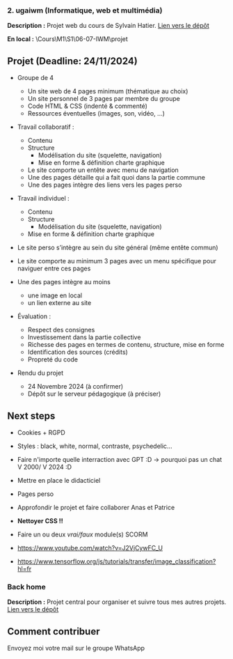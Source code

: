 ### 2. ugaiwm (Informatique, web et multimédia)

**Description :** Projet web du cours de Sylvain Hatier.
[Lien vers le dépôt](https://github.com/ugadavid/ugaiwm)

**En local :** \Cours\M1\S1\06-07-IWM\projet

## Projet (Deadline: 24/11/2024)

- Groupe de 4

  - Un site web de 4 pages minimum (thématique au choix)
  - Un site personnel de 3 pages par membre du groupe
  - Code HTML & CSS (indenté & commenté)
  - Ressources éventuelles (images, son, vidéo, ...)

- Travail collaboratif :

  - Contenu
  - Structure
    - Modélisation du site (squelette, navigation)
    - Mise en forme & définition charte graphique
  - Le site comporte un entête avec menu de navigation
  - Une des pages détaille qui a fait quoi dans la partie commune
  - Une des pages intègre des liens vers les pages perso

- Travail individuel :
  - Contenu
  - Structure
    - Modélisation du site (squelette, navigation)
  - Mise en forme & définition charte graphique
- Le site perso s’intègre au sein du site général (même entête commun)
- Le site comporte au minimum 3 pages avec un menu spécifique pour naviguer entre ces pages
- Une des pages intègre au moins

  - une image en local
  - un lien externe au site

- Évaluation :

  - Respect des consignes
  - Investissement dans la partie collective
  - Richesse des pages en termes de contenu, structure, mise en forme
  - Identification des sources (crédits)
  - Propreté du code

- Rendu du projet
  - 24 Novembre 2024 (à confirmer)
  - Dépôt sur le serveur pédagogique (à préciser)

## Next steps

- Cookies + RGPD
- Styles : black, white, normal, contraste, psychedelic...
- Faire n'importe quelle interraction avec GPT :D -> pourquoi pas un chat V 2000/ V 2024 :D
- Mettre en place le didacticiel
- Pages perso
- Approfondir le projet et faire collaborer Anas et Patrice
- **Nettoyer CSS !!**
- Faire un ou deux _vrai/faux_ module(s) SCORM


- https://www.youtube.com/watch?v=J2VjCywFC_U
- https://www.tensorflow.org/js/tutorials/transfer/image_classification?hl=fr


### Back home

**Description :** Projet central pour organiser et suivre tous mes autres projets.
[Lien vers le dépôt](https://github.com/ugadavid/project-manager)

## Comment contribuer

Envoyez moi votre mail sur le groupe WhatsApp
